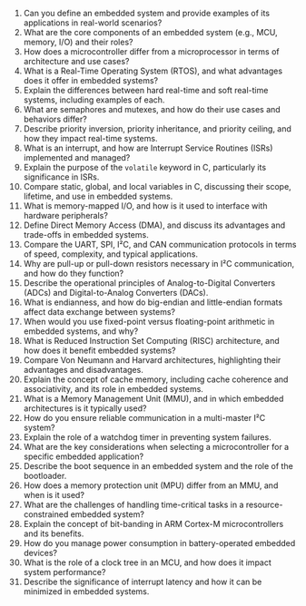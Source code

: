 1. Can you define an embedded system and provide examples of its applications in real-world scenarios?
2. What are the core components of an embedded system (e.g., MCU, memory, I/O) and their roles?
3. How does a microcontroller differ from a microprocessor in terms of architecture and use cases?
4. What is a Real-Time Operating System (RTOS), and what advantages does it offer in embedded systems?
5. Explain the differences between hard real-time and soft real-time systems, including examples of each.
6. What are semaphores and mutexes, and how do their use cases and behaviors differ?
7. Describe priority inversion, priority inheritance, and priority ceiling, and how they impact real-time systems.
8. What is an interrupt, and how are Interrupt Service Routines (ISRs) implemented and managed?
9. Explain the purpose of the `volatile` keyword in C, particularly its significance in ISRs.
10. Compare static, global, and local variables in C, discussing their scope, lifetime, and use in embedded systems.
11. What is memory-mapped I/O, and how is it used to interface with hardware peripherals?
12. Define Direct Memory Access (DMA), and discuss its advantages and trade-offs in embedded systems.
13. Compare the UART, SPI, I²C, and CAN communication protocols in terms of speed, complexity, and typical applications.
14. Why are pull-up or pull-down resistors necessary in I²C communication, and how do they function?
15. Describe the operational principles of Analog-to-Digital Converters (ADCs) and Digital-to-Analog Converters (DACs).
16. What is endianness, and how do big-endian and little-endian formats affect data exchange between systems?
17. When would you use fixed-point versus floating-point arithmetic in embedded systems, and why?
18. What is Reduced Instruction Set Computing (RISC) architecture, and how does it benefit embedded systems?
19. Compare Von Neumann and Harvard architectures, highlighting their advantages and disadvantages.
20. Explain the concept of cache memory, including cache coherence and associativity, and its role in embedded systems.
21. What is a Memory Management Unit (MMU), and in which embedded architectures is it typically used?
22. How do you ensure reliable communication in a multi-master I²C system?
23. Explain the role of a watchdog timer in preventing system failures.
24. What are the key considerations when selecting a microcontroller for a specific embedded application?
25. Describe the boot sequence in an embedded system and the role of the bootloader.
26. How does a memory protection unit (MPU) differ from an MMU, and when is it used?
27. What are the challenges of handling time-critical tasks in a resource-constrained embedded system?
28. Explain the concept of bit-banding in ARM Cortex-M microcontrollers and its benefits.
29. How do you manage power consumption in battery-operated embedded devices?
30. What is the role of a clock tree in an MCU, and how does it impact system performance?
31. Describe the significance of interrupt latency and how it can be minimized in embedded systems.
